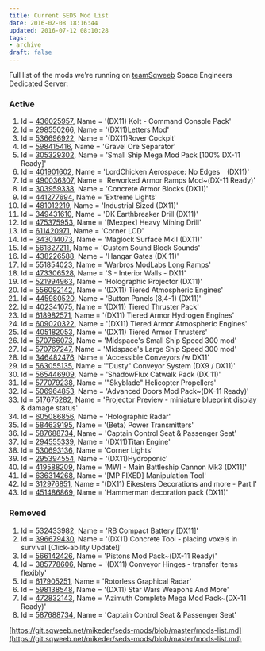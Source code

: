 ```yaml
---
title: Current SEDS Mod List
date: 2016-02-08 18:16:44
updated: 2016-07-12 08:10:28
tags:
- archive
draft: false
---
```


Full list of the mods we're running on [teamSqweeb](http://steamcommunity.com/groups/sqweeb) Space Engineers Dedicated Server:

### Active
1. Id = [436025957](http://steamcommunity.com/sharedfiles/filedetails/?id=436025957), Name = '(DX11) Kolt - Command Console Pack'
1. Id = [298550266](http://steamcommunity.com/sharedfiles/filedetails/?id=298550266), Name = '(DX11)Letters Mod'
1. Id = [536696922](http://steamcommunity.com/sharedfiles/filedetails/?id=536696922), Name = '(DX11)Rover Cockpit'
1. Id = [598415416](http://steamcommunity.com/sharedfiles/filedetails/?id=598415416), Name = 'Gravel Ore Separator'
1. Id = [305329302](http://steamcommunity.com/sharedfiles/filedetails/?id=305329302), Name = 'Small Ship Mega Mod Pack [100% DX-11 Ready]'
1. Id = [401901602](http://steamcommunity.com/sharedfiles/filedetails/?id=401901602), Name = 'LordChicken Aerospace: No Edges  (DX11)'
1. Id = [490036307](http://steamcommunity.com/sharedfiles/filedetails/?id=490036307), Name = 'Reworked Armor Ramps Mod~(DX-11 Ready)'
1. Id = [303959338](http://steamcommunity.com/sharedfiles/filedetails/?id=303959338), Name = 'Concrete Armor Blocks (DX11)'
1. Id = [441277694](http://steamcommunity.com/sharedfiles/filedetails/?id=441277694), Name = 'Extreme Lights'
1. Id = [481012219](http://steamcommunity.com/sharedfiles/filedetails/?id=481012219), Name = 'Industrial Sized (DX11)'
1. Id = [349431610](http://steamcommunity.com/sharedfiles/filedetails/?id=349431610), Name = 'DK Earthbreaker Drill (DX11)'
1. Id = [475375953](http://steamcommunity.com/sharedfiles/filedetails/?id=475375953), Name = '[Mexpex] Heavy Mining Drill'
1. Id = [611420971](http://steamcommunity.com/sharedfiles/filedetails/?id=611420971), Name = 'Corner LCD'
1. Id = [343014073](http://steamcommunity.com/sharedfiles/filedetails/?id=343014073), Name = 'Maglock Surface MkII (DX11)'
1. Id = [561827211](http://steamcommunity.com/sharedfiles/filedetails/?id=561827211), Name = 'Custom Sound Block Sounds'
1. Id = [438226588](http://steamcommunity.com/sharedfiles/filedetails/?id=438226588), Name = 'Hangar Gates (DX 11)'
1. Id = [551854023](http://steamcommunity.com/sharedfiles/filedetails/?id=551854023), Name = 'Warbros ModLabs Long Ramps'
1. Id = [473306528](http://steamcommunity.com/sharedfiles/filedetails/?id=473306528), Name = 'S - Interior Walls - DX11'
1. Id = [521994963](http://steamcommunity.com/sharedfiles/filedetails/?id=521994963), Name = 'Holographic Projector (DX11)'
1. Id = [556092142](http://steamcommunity.com/sharedfiles/filedetails/?id=556092142), Name = '(DX11) Tiered Atmospheric Engines'
1. Id = [445980520](http://steamcommunity.com/sharedfiles/filedetails/?id=445980520), Name = 'Button Panels (8,4-1) (DX11)'
1. Id = [402341075](http://steamcommunity.com/sharedfiles/filedetails/?id=402341075), Name = '(DX11) Tiered Thruster Pack'
1. Id = [618982571](http://steamcommunity.com/sharedfiles/filedetails/?id=618982571), Name = '(DX11) Tiered Armor Hydrogen Engines'
1. Id = [609020322](http://steamcommunity.com/sharedfiles/filedetails/?id=609020322), Name = '(DX11) Tiered Armor Atmospheric Engines'
1. Id = [405182053](http://steamcommunity.com/sharedfiles/filedetails/?id=405182053), Name = '(DX11) Tiered Armor Thrusters'
1. Id = [570766073](http://steamcommunity.com/sharedfiles/filedetails/?id=570766073), Name = 'Midspace's Small Ship Speed 300 mod'
1. Id = [570767247](http://steamcommunity.com/sharedfiles/filedetails/?id=570767247), Name = 'Midspace's Large Ship Speed 300 mod'
1. Id = [346482476](http://steamcommunity.com/sharedfiles/filedetails/?id=346482476), Name = 'Accessible Conveyors /w DX11'
1. Id = [563055135](http://steamcommunity.com/sharedfiles/filedetails/?id=563055135), Name = '"Dusty" Conveyor System (DX9 / DX11)'
1. Id = [565446909](http://steamcommunity.com/sharedfiles/filedetails/?id=565446909), Name = 'ShadowFlux Catwalk Pack (DX 11)'
1. Id = [577079238](http://steamcommunity.com/sharedfiles/filedetails/?id=577079238), Name = '"Skyblade" Helicopter Propellers'
1. Id = [506964853](http://steamcommunity.com/sharedfiles/filedetails/?id=506964853), Name = 'Advanced Doors Mod Pack~(DX-11 Ready)'
1. Id = [517675282](http://steamcommunity.com/sharedfiles/filedetails/?id=517675282), Name = 'Projector Preview - miniature blueprint display & damage status'
1. Id = [605086856](http://steamcommunity.com/sharedfiles/filedetails/?id=605086856), Name = 'Holographic Radar'
1. Id = [584639195](http://steamcommunity.com/sharedfiles/filedetails/?id=584639195), Name = '(Beta) Power Transmitters'
1. Id = [587688734](http://steamcommunity.com/sharedfiles/filedetails/?id=587688734), Name = 'Captain Control Seat & Passenger Seat'
1. Id = [294555339](http://steamcommunity.com/sharedfiles/filedetails/?id=294555339), Name = '(DX11)Titan Engine'
1. Id = [530693136](http://steamcommunity.com/sharedfiles/filedetails/?id=530693136), Name = 'Corner Lights'
1. Id = [295394554](http://steamcommunity.com/sharedfiles/filedetails/?id=295394554), Name = '(DX11)Hydroponic'
1. Id = [419588209](http://steamcommunity.com/sharedfiles/filedetails/?id=419588209), Name = 'MWI - Main Battleship Cannon Mk3 (DX11)'
1. Id = [636314268](http://steamcommunity.com/sharedfiles/filedetails/?id=636314268), Name = '[MP FIXED] Manipulation Tool'
1. Id = [312976851](http://steamcommunity.com/sharedfiles/filedetails/?id=312976851), Name = '(DX11) Eikesters Decorations and more - Part I'
1. Id = [451486869](http://steamcommunity.com/sharedfiles/filedetails/?id=451486869), Name = 'Hammerman decoration pack (DX11)'

### Removed 
1. Id = [532433982](http://steamcommunity.com/sharedfiles/filedetails/?id=532433982), Name = 'RB Compact Battery [DX11]'
1. Id = [396679430](http://steamcommunity.com/sharedfiles/filedetails/?id=396679430), Name = '(DX11) Concrete Tool - placing voxels in survival [Click-ability Update!]'
1. Id = [566142426](http://steamcommunity.com/sharedfiles/filedetails/?id=566142426), Name = 'Pistons Mod Pack~(DX-11 Ready)'
1. Id = [385778606](http://steamcommunity.com/sharedfiles/filedetails/?id=385778606), Name = '(DX11) Conveyor Hinges - transfer items flexibly'
1. Id = [617905251](http://steamcommunity.com/sharedfiles/filedetails/?id=617905251), Name = 'Rotorless Graphical Radar'
1. Id = [598138548](http://steamcommunity.com/sharedfiles/filedetails/?id=598138548), Name = '(DX11) Star Wars Weapons And More'
1. Id = [472832143](http://steamcommunity.com/sharedfiles/filedetails/?id=472832143), Name = 'Azimuth Complete Mega Mod Pack~(DX-11 Ready)'
1. Id = [587688734](http://steamcommunity.com/sharedfiles/filedetails/?id=587688734), Name = 'Captain Control Seat & Passenger Seat'

[https://git.sqweeb.net/mikeder/seds-mods/blob/master/mods-list.md](https://git.sqweeb.net/mikeder/seds-mods/blob/master/mods-list.md)